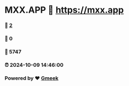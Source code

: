 # MXX.APP :link: https://mxx.app 
### :page_facing_up: [2](https://mxx.app/tag.html) 
### :speech_balloon: 0 
### :hibiscus: 5747 
### :alarm_clock: 2024-10-09 14:46:00 
### Powered by :heart: [Gmeek](https://github.com/Meekdai/Gmeek)
